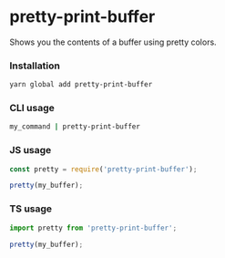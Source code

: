 # pretty-print-buffer

Shows you the contents of a buffer using pretty colors.

### Installation

```sh
yarn global add pretty-print-buffer
```

### CLI usage

```sh
my_command | pretty-print-buffer
```

### JS usage

```js
const pretty = require('pretty-print-buffer');

pretty(my_buffer);
```

### TS usage

```ts
import pretty from 'pretty-print-buffer';

pretty(my_buffer);
```

